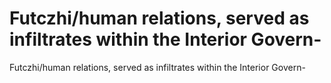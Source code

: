 # Futczhi/human relations, served as infiltrates within the Interior Govern-

Futczhi/human relations, served as infiltrates within the Interior Govern-
